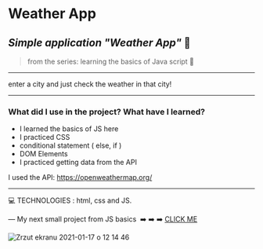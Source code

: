 <h1> Weather App </h1>

 
*<h2>Simple application  "Weather App"* :blue_book:</h2>
>from the series: learning the basics of Java script  :muscle:

----


enter a city and just check the weather in that city!



-------

<h3>What did I use in the project? What have I learned?</h3>

* I learned the basics of JS here
* I practiced CSS
* conditional statement ( else, if )
* DOM Elements 
* I practiced getting data from the API

I used the API: https://openweathermap.org/




-----


:computer: TECHNOLOGIES : html, css and JS.

—
My next small project from JS basics  :arrow_right: :arrow_right: :arrow_right: [CLICK ME ](https://github.com/martynakil/simple-converter-F-C)






![Zrzut ekranu 2021-01-17 o 12 14 46](https://user-images.githubusercontent.com/59742201/104838829-a37eee00-58bd-11eb-8a2d-d7ccf8241722.png)

